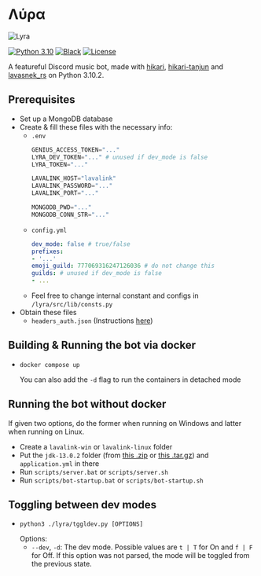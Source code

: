 # Λύρα

![Lyra](https://imgur.com/CmEu7bi)

[![Python 3.10](https://img.shields.io/badge/python-3.10-blue.svg)](https://www.python.org/downloads/release/python-390/)
[![Black](https://img.shields.io/badge/code%20style-black-000000.svg)](https://pypi.org/project/black)
[![License](https://img.shields.io/github/license/Fridenity/Lyra)](https://github.com/Fridenity/Lyra/blob/main/LICENSE)

A featureful Discord music bot, made with [hikari](https://github.com/hikari-py/hikari), [hikari-tanjun](https://github.com/FasterSpeeding/Tanjun) and [lavasnek_rs](https://github.com/vicky5124/lavasnek_rs) on Python 3.10.2.

## Prerequisites
* Set up a MongoDB database
* Create & fill these files with the necessary info:
    * `.env`
        ```py
        GENIUS_ACCESS_TOKEN="..."
        LYRA_DEV_TOKEN="..." # unused if dev_mode is false
        LYRA_TOKEN="..."

        LAVALINK_HOST="lavalink"
        LAVALINK_PASSWORD="..."
        LAVALINK_PORT="..."

        MONGODB_PWD="..."
        MONGODB_CONN_STR="..."
        ```
    * `config.yml`
        ```yml
        dev_mode: false # true/false
        prefixes:
        - '...'
        emoji_guild: 777069316247126036 # do not change this
        guilds: # unused if dev_mode is false
        - ...
        ```
    * Feel free to change internal constant and configs in `/lyra/src/lib/consts.py`
* Obtain these files
    * `headers_auth.json` (Instructions [here](https://ytmusicapi.readthedocs.io/en/latest/setup.html))

## Building & Running the bot via docker
* 
    ```
    docker compose up
    ``` 

    You can also add the `-d` flag to run the containers in detached mode

## Running the bot without docker
If given two options, do the former when running on Windows and latter when running on Linux.
* Create a `lavalink-win` or `lavalink-linux` folder
* Put the `jdk-13.0.2` folder (from [this .zip](https://download.java.net/java/GA/jdk13.0.2/d4173c853231432d94f001e99d882ca7/8/GPL/openjdk-13.0.2_windows-x64_bin.zip) or [this .tar.gz](https://download.java.net/java/GA/jdk13.0.2/d4173c853231432d94f001e99d882ca7/8/GPL/openjdk-13.0.2_linux-x64_bin.tar.gz)) and `application.yml` in there
* Run `scripts/server.bat` or `scripts/server.sh`
* Run `scripts/bot-startup.bat` or `scripts/bot-startup.sh`

## Toggling between dev modes
* 
    ```
    python3 ./lyra/tggldev.py [OPTIONS]
    ```
    Options:
    * `--dev`, `-d`: The dev mode. Possible values are `t | T` for On and `f | F` for Off. If this option was not parsed, the mode will be toggled from the previous state.
